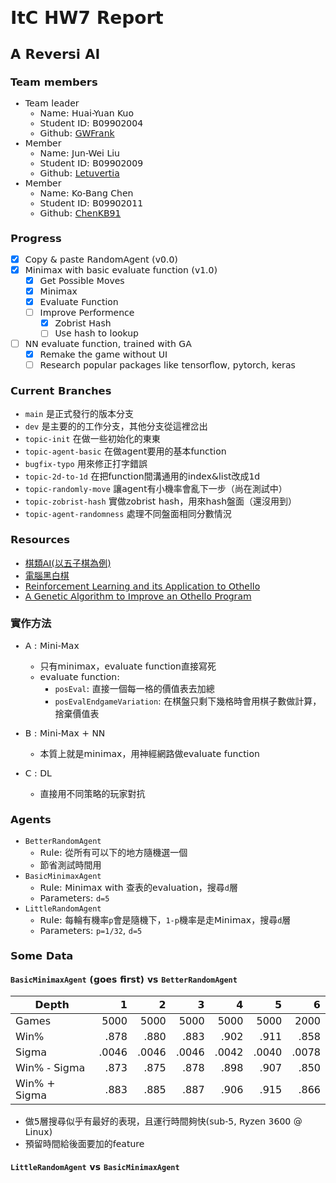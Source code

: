<font face="Dejavu Sans"/>

# ItC HW7 Report

## A Reversi AI

### Team members

- Team leader
  - Name: Huai-Yuan Kuo
  - Student ID: B09902004
  - Github: [GWFrank](https://github.com/GWFrank)
- Member
  - Name: Jun-Wei Liu
  - Student ID: B09902009
  - Github: [Letuvertia](https://github.com/Letuvertia)
- Member
  - Name: Ko-Bang Chen
  - Student ID: B09902011
  - Github: [ChenKB91](https://github.com/ChenKB91)

### Progress
- [x] Copy & paste RandomAgent (v0.0)
- [x] Minimax with basic evaluate function (v1.0)
  - [x] Get Possible Moves
  - [x] Minimax
  - [x] Evaluate Function
  - [ ] Improve Performence
      - [x] Zobrist Hash
      - [ ] Use hash to lookup
- [ ] NN evaluate function, trained with GA
    - [x] Remake the game without UI
    - [ ] Research popular packages like tensorflow, pytorch, keras

### Current Branches
- `main` 是正式發行的版本分支
- `dev` 是主要的的工作分支，其他分支從這裡岔出
- `topic-init` 在做一些初始化的東東
- `topic-agent-basic` 在做agent要用的基本function
- `bugfix-typo` 用來修正打字錯誤
- `topic-2d-to-1d` 在把function間溝通用的index&list改成1d
- `topic-randomly-move` 讓agent有小機率會亂下一步（尚在測試中）
- `topic-zobrist-hash` 實做zobrist hash，用來hash盤面（還沒用到）
- `topic-agent-randomness` 處理不同盤面相同分數情況

### Resources
- [棋類AI(以五子棋為例)](https://reurl.cc/d5j9yV)
- [電腦黑白棋](https://reurl.cc/m9j7M1)
- [Reinforcement Learning and its Application to Othello](https://reurl.cc/d5jLQ6)
- [A Genetic Algorithm to Improve an Othello Program](https://reurl.cc/9XYxvn)

### 實作方法

- A : Mini-Max
  - 只有minimax，evaluate function直接寫死
  - evaluate function:
    - `posEval`: 直接一個每一格的價值表去加總
    - `posEvalEndgameVariation`: 在棋盤只剩下幾格時會用棋子數做計算，捨棄價值表

- B : Mini-Max + NN
  - 本質上就是minimax，用神經網路做evaluate function
- C : DL
  - 直接用不同策略的玩家對抗

### Agents
- `BetterRandomAgent`
  - Rule: 從所有可以下的地方隨機選一個
  - 節省測試時間用
- `BasicMinimaxAgent`
  - Rule: Minimax with 查表的evaluation，搜尋`d`層
  - Parameters: `d=5`
- `LittleRandomAgent`
  - Rule: 每輪有機率`p`會是隨機下，`1-p`機率是走Minimax，搜尋`d`層
  - Parameters: `p=1/32`, `d=5`

### Some Data

#### `BasicMinimaxAgent` (goes first) vs `BetterRandomAgent`
 Depth        |     1 |     2 |     3 |     4 |     5 |     6 
 ------------ | ----: | ----: | ----: | ----: | ----: | ----:
 Games        |  5000 |  5000 |  5000 |  5000 |  5000 |  2000
 Win%         |  .878 |  .880 |  .883 |  .902 |  .911 |  .858
 Sigma        | .0046 | .0046 | .0046 | .0042 | .0040 | .0078
 Win% - Sigma |  .873 |  .875 |  .878 |  .898 |  .907 |  .850
 Win% + Sigma |  .883 |  .885 |  .887 |  .906 |  .915 |  .866
- 做5層搜尋似乎有最好的表現，且運行時間夠快(sub-5, Ryzen 3600 @ Linux)
- 預留時間給後面要加的feature

#### `LittleRandomAgent` vs `BasicMinimaxAgent`

